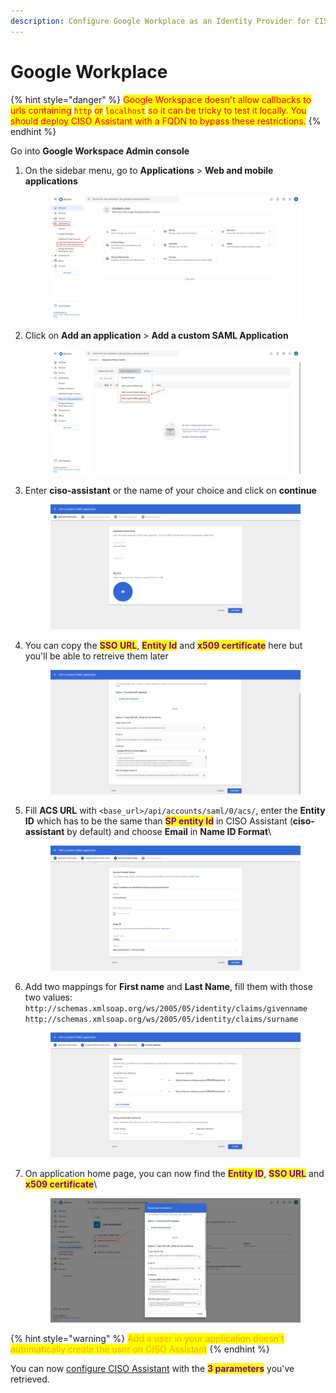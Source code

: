 ```yaml
---
description: Configure Google Workplace as an Identity Provider for CISO Assistant
---
```


# Google Workplace

{% hint style="danger" %}
<mark style="color:red;">Google Workspace doesn't allow callbacks to urls containing</mark> <mark style="color:red;"></mark><mark style="color:red;">`http`</mark> <mark style="color:red;"></mark><mark style="color:red;">or</mark> <mark style="color:red;"></mark><mark style="color:red;">`localhost`</mark> <mark style="color:red;"></mark><mark style="color:red;">so it can be tricky to test it locally. You should deploy CISO Assistant with a FQDN to bypass these restrictions.</mark>
{% endhint %}

Go into **Google Workspace Admin console**

1.  On the sidebar menu, go to **Applications** > **Web and mobile applications**

    <figure><img src="../../.gitbook/assets/image (15).png" alt=""><figcaption></figcaption></figure>
2.  Click on **Add an application** > **Add a custom SAML Application**

    <figure><img src="../../.gitbook/assets/image (16).png" alt=""><figcaption></figcaption></figure>
3.  Enter **ciso-assistant** or the name of your choice and click on **continue**

    <figure><img src="../../.gitbook/assets/image (19).png" alt=""><figcaption></figcaption></figure>
4.  You can copy the <mark style="color:purple;">**SSO URL**</mark>, <mark style="color:purple;">**Entity Id**</mark> and <mark style="color:purple;">**x509 certificate**</mark> here but you'll be able to retreive them later

    <figure><img src="../../.gitbook/assets/image (20).png" alt=""><figcaption></figcaption></figure>
5.  Fill **ACS URL** with `<base_url>/api/accounts/saml/0/acs/`, enter the **Entity ID** which has to be the same than <mark style="color:purple;">**SP entity Id**</mark> in CISO Assistant (**ciso-assistant** by default) and choose **Email** in **Name ID Format**\


    <figure><img src="../../.gitbook/assets/image (21).png" alt=""><figcaption></figcaption></figure>
6.  Add two mappings for **First name** and **Last Name**, fill them with those two values: `http://schemas.xmlsoap.org/ws/2005/05/identity/claims/givenname`\
    `http://schemas.xmlsoap.org/ws/2005/05/identity/claims/surname`

    <figure><img src="../../.gitbook/assets/image (22).png" alt=""><figcaption></figcaption></figure>
7.  On application home page, you can now find the <mark style="color:purple;">**Entity ID**</mark>, <mark style="color:purple;">**SSO URL**</mark> and <mark style="color:purple;">**x509 certificate**</mark>\


    <figure><img src="../../.gitbook/assets/image (23).png" alt=""><figcaption></figcaption></figure>

{% hint style="warning" %}
<mark style="color:orange;">Add a user in your application doesn't automatically create the user on CISO Assistant</mark>
{% endhint %}

You can now [configure CISO Assistant](https://intuitem.gitbook.io/ciso-assistant/features-highlights/sso#configure-ciso-assistant-with-saml) with the <mark style="color:purple;">**3 parameters**</mark> you've retrieved.
